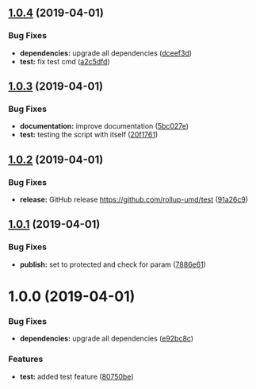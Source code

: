 ## [1.0.4](https://github.com/rollup-umd/test/compare/v1.0.3...v1.0.4) (2019-04-01)


### Bug Fixes

* **dependencies:** upgrade all dependencies ([dceef3d](https://github.com/rollup-umd/test/commit/dceef3d))
* **test:** fix test cmd ([a2c5dfd](https://github.com/rollup-umd/test/commit/a2c5dfd))

## [1.0.3](https://github.com/rollup-umd/test/compare/v1.0.2...v1.0.3) (2019-04-01)


### Bug Fixes

* **documentation:** improve documentation ([5bc027e](https://github.com/rollup-umd/test/commit/5bc027e))
* **test:** testing the script with itself ([20f1761](https://github.com/rollup-umd/test/commit/20f1761))

## [1.0.2](https://github.com/rollup-umd/test/compare/v1.0.1...v1.0.2) (2019-04-01)


### Bug Fixes

* **release:** GitHub release https://github.com/rollup-umd/test ([91a26c9](https://github.com/rollup-umd/test/commit/91a26c9))

## [1.0.1](https://module.kopaxgroup.com/rollup-umd/test/compare/v1.0.0...v1.0.1) (2019-04-01)


### Bug Fixes

* **publish:** set to protected and check for param ([7886e61](https://module.kopaxgroup.com/rollup-umd/test/commit/7886e61))

# 1.0.0 (2019-04-01)


### Bug Fixes

* **dependencies:** upgrade all dependencies ([e92bc8c](https://module.kopaxgroup.com/rollup-umd/test/commit/e92bc8c))


### Features

* **test:** added test feature ([80750be](https://module.kopaxgroup.com/rollup-umd/test/commit/80750be))
